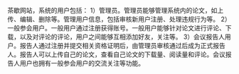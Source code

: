 茶歇网站，系统的用户包括：
1）管理员。管理员能够管理系统内的论文，如上传、编辑、删除等。管理用户信息，包括审核新用户注册、处理违规行为等。
2）一般参会用户。一般用户通过注册获得账号。一般用户能够针对论文进行评论、下载，以及对评论的评论，用户之间能够互相添加好友，关注等。
3）会议报告人用户。报告人通过注册并提交相关资格证明后，由管理员审核通过后成为正式报告人。报告人可以上传自己的论文，查看自己论文的下载量、阅读量和评论。会议报告人用户也拥有一般参会用户的交流关注等功能。
